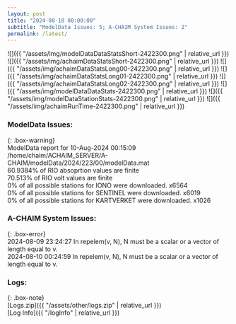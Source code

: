 ```yaml
---
layout: post
title: "2024-08-10 00:00:00"
subtitle: "ModelData Issues: 5; A-CHAIM System Issues: 2"
permalink: /latest/
---
```


![]({{ "/assets/img/modelDataDataStatsShort-2422300.png" | relative_url }})
![]({{ "/assets/img/achaimDataStatsShort-2422300.png" | relative_url }})
![]({{ "/assets/img/achaimDataStatsLong00-2422300.png" | relative_url }})
![]({{ "/assets/img/achaimDataStatsLong01-2422300.png" | relative_url }})
![]({{ "/assets/img/achaimDataStatsLong02-2422300.png" | relative_url }})
![]({{ "/assets/img/modelDataDataStats-2422300.png" | relative_url }})
![]({{ "/assets/img/modelDataStationStats-2422300.png" | relative_url }})
![]({{ "/assets/img/achaimRunTime-2422300.png" | relative_url }})


### ModelData Issues:  
  
{: .box-warning}  
 ModelData report for 10-Aug-2024 00:15:09   
 /home/chaim/ACHAIM_SERVER/A-CHAIM/modelData/2024/223/00/modelData.mat   
 60.9384% of RIO absoprtion values are finite   
 70.513% of RIO volt values are finite   
 0% of all possible stations for IONO were downloaded. x6564   
 0% of all possible stations for SENTINEL were downloaded. x6019   
 0% of all possible stations for KARTVERKET were downloaded. x1026   
  
### A-CHAIM System Issues:  
  
{: .box-error}  
2024-08-09 23:24:27 In repelem(v, N), N must be a scalar or a vector of length equal to v.  
2024-08-10 00:24:59 In repelem(v, N), N must be a scalar or a vector of length equal to v.  

### Logs:  
  
{: .box-note}  
[Logs.zip]({{ "/assets/other/logs.zip" | relative_url }})  
[Log Info]({{ "/logInfo" | relative_url }})  
